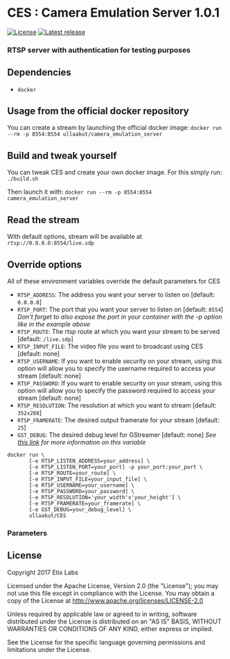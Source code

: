 # CES : Camera Emulation Server 1.0.1

[![License](https://img.shields.io/badge/license-Apache-blue.svg)](#license)
[![Latest release](https://img.shields.io/badge/release-1.0.0-green.svg)](https://github.com/EtixLabs/CES/releases/latest)

### RTSP server with authentication for testing purposes

## Dependencies

* `docker`

## Usage from the official docker repository

You can create a stream by launching the official docker image: 
`docker run --rm -p 8554:8554 ullaakut/camera_emulation_server`

## Build and tweak yourself

You can tweak CES and create your own docker image. For this simply run: 
`./build.sh`

Then launch it with:
`docker run --rm -p 8554:8554 camera_emulation_server`

## Read the stream

With default options, stream will be available at `rtsp://0.0.0.0:8554/live.sdp`

## Override options

All of these environment variables override the default parameters for CES
* `RTSP_ADDRESS`: The address you want your server to listen on [default: `0.0.0.0`]
* `RTSP_PORT`: The port that you want your server to listen on [default: `8554`] _Don't forget to also expose the port in your container with the -p option like in the example above_
* `RTSP_ROUTE`: The rtsp route at which you want your stream to be served [default: `/live.sdp`]
* `RTSP_INPUT_FILE`: The video file you want to broadcast using CES [default: none]
* `RTSP_USERNAME`: If you want to enable security on your stream, using this option will allow you to specify the username required to access your stream [default: none]
* `RTSP_PASSWORD`: If you want to enable security on your stream, using this option will allow you to specify the password required to access your stream [default: none]
* `RTSP_RESOLUTION`: The resolution at which you want to stream [default: `352x288`]
* `RTSP_FRAMERATE`: The desired output framerate for your stream [default: `25`]
* `GST_DEBUG`: The desired debug level for GStreamer [default: none] _See [this link](https://gstreamer.freedesktop.org/data/doc/gstreamer/head/gstreamer/html/gst-running.html) for more information on this variable_

```
docker run \
       [-e RTSP_LISTEN_ADDRESS=your_address] \
       [-e RTSP_LISTEN_PORT=your_port] -p your_port:your_port \
       [-e RTSP_ROUTE=your_route] \
       [-e RTSP_INPUT_FILE=your_input_file] \
       [-e RTSP_USERNAME=your_username] \
       [-e RTSP_PASSWORD=your_password] \
       [-e RTSP_RESOLUTION='your_width'x'your_height'] \
       [-e RTSP_FRAMERATE=your_framerate] \
       [-e GST_DEBUG=your_debug_level] \
       ullaakut/CES
```

### Parameters

## License

Copyright 2017 Etix Labs

Licensed under the Apache License, Version 2.0 (the "License");
you may not use this file except in compliance with the License.
You may obtain a copy of the License at http://www.apache.org/licenses/LICENSE-2.0

Unless required by applicable law or agreed to in writing, software distributed under the License is distributed on an "AS IS" BASIS, WITHOUT WARRANTIES OR CONDITIONS OF ANY KIND, either express or implied.

See the License for the specific language governing permissions and limitations under the License.
